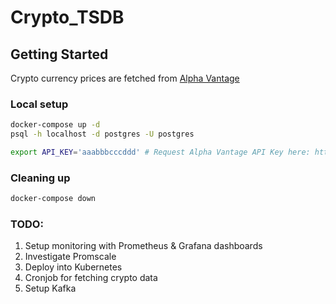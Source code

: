 # Crypto_TSDB

## Getting Started

Crypto currency prices are fetched from [Alpha Vantage](https://github.com/RomelTorres/alpha_vantage)

### Local setup

```bash
docker-compose up -d
psql -h localhost -d postgres -U postgres

export API_KEY='aaabbbcccddd' # Request Alpha Vantage API Key here: https://www.alphavantage.co/support/#api-key
```



### Cleaning up
```bash
docker-compose down
```

### TODO:

1. Setup monitoring with Prometheus & Grafana dashboards
2. Investigate Promscale
3. Deploy into Kubernetes
4. Cronjob for fetching crypto data
5. Setup Kafka 
